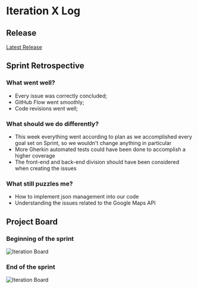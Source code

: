 # Iteration X Log

## Release

[Latest Release](https://github.com/UMaia-ES-23-24/templates)

## Sprint Retrospective

### What went well?

- Every issue was correctly concluded;
- GitHub Flow went smoothly;
- Code revisions went well;

### What should we do differently?

- This week everything went according to plan as we accomplished every goal set on Sprint, so we wouldn't change anything in particular
- More Gherkin automated tests could have been done to accomplish a higher coverage
- The front-end and back-end division should have been considered when creating the issues

### What still puzzles me?

- How to implement json management into our code
- Understanding the issues related to the Google Maps API

## Project Board

### Beginning of the sprint

![Iteration Board](/images/iteration1boardbegin.png)

### End of the sprint

![Iteration Board](/images/iteration1boardend.png)

